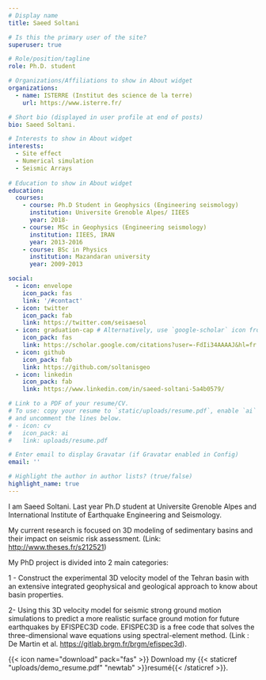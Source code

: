 ```yaml
---
# Display name
title: Saeed Soltani

# Is this the primary user of the site?
superuser: true

# Role/position/tagline
role: Ph.D. student

# Organizations/Affiliations to show in About widget
organizations:
  - name: ISTERRE (Institut des science de la terre)
    url: https://www.isterre.fr/

# Short bio (displayed in user profile at end of posts)
bio: Saeed Soltani.

# Interests to show in About widget
interests:
  - Site effect
  - Numerical simulation
  - Seismic Arrays
  
# Education to show in About widget
education:
  courses:
    - course: Ph.D Student in Geophysics (Engineering seismology)
      institution: Universite Grenoble Alpes/ IIEES
      year: 2018-
    - course: MSc in Geophysics (Engineering seismology)
      institution: IIEES, IRAN
      year: 2013-2016
    - course: BSc in Physics
      institution: Mazandaran university
      year: 2009-2013

social:
  - icon: envelope
    icon_pack: fas
    link: '/#contact'
  - icon: twitter
    icon_pack: fab
    link: https://twitter.com/seisaesol
  - icon: graduation-cap # Alternatively, use `google-scholar` icon from `ai` icon pack
    icon_pack: fas
    link: https://scholar.google.com/citations?user=-FdIi34AAAAJ&hl=fr
  - icon: github
    icon_pack: fab
    link: https://github.com/soltanisgeo
  - icon: linkedin
    icon_pack: fab
    link: https://www.linkedin.com/in/saeed-soltani-5a4b0579/

# Link to a PDF of your resume/CV.
# To use: copy your resume to `static/uploads/resume.pdf`, enable `ai` icons in `params.toml`,
# and uncomment the lines below.
# - icon: cv
#   icon_pack: ai
#   link: uploads/resume.pdf

# Enter email to display Gravatar (if Gravatar enabled in Config)
email: ''

# Highlight the author in author lists? (true/false)
highlight_name: true
---
```

I am Saeed Soltani. Last year Ph.D student at Universite Grenoble Alpes and International Institute of Earthquake Engineering and Seismology. 

My current research is focused on 3D modeling of sedimentary basins and their impact on seismic risk assessment. (Link: http://www.theses.fr/s212521)

My PhD project is divided into 2 main categories: 

1 - Construct the experimental 3D velocity model of the Tehran basin with an extensive integrated geophysical and geological approach to know about basin properties. 

2- Using this 3D velocity model for seismic strong ground motion simulations to predict a more realistic surface ground motion for future earthquakes by EFISPEC3D code. EFISPEC3D is a free code that solves the three-dimensional wave equations using spectral-element method. (Link : De Martin et al.  https://gitlab.brgm.fr/brgm/efispec3d).


{{< icon name="download" pack="fas" >}} Download my {{< staticref "uploads/demo_resume.pdf" "newtab" >}}resumé{{< /staticref >}}.
